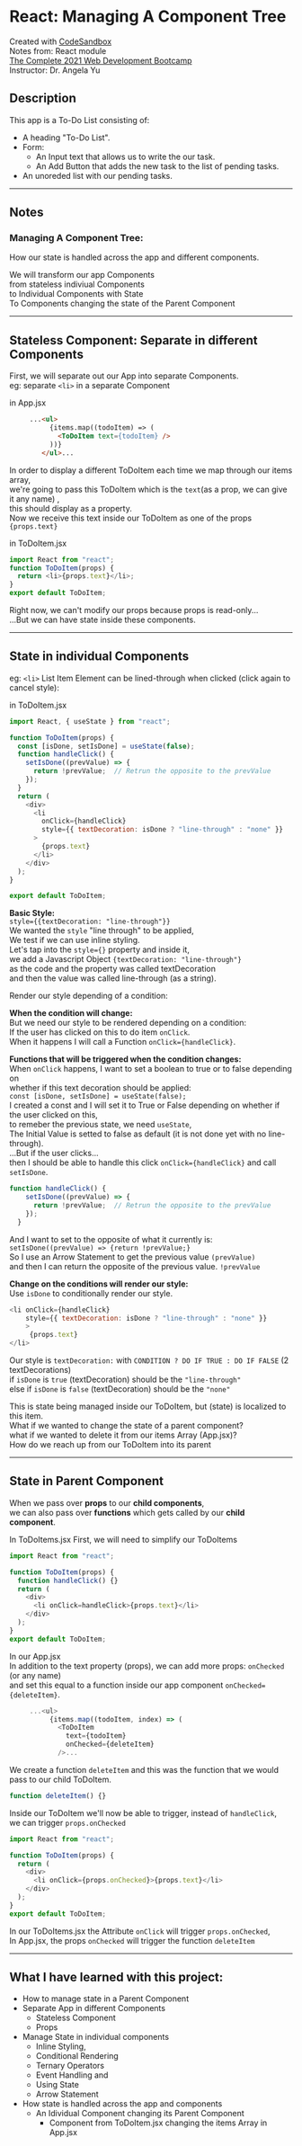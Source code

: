 # React: Managing A Component Tree
Created with [CodeSandbox](https://codesandbox.io/)  
Notes from: React module  
[The Complete 2021 Web Development Bootcamp](https://www.udemy.com/course/the-complete-web-development-bootcamp/)  
Instructor: Dr. Angela Yu 


## Description
This app is a To-Do List consisting of:
* A heading "To-Do List".
* Form:
  * An Input text that allows us to write the our task.
  * An Add Button that adds the new task to the list of pending tasks.
* An unoreded list with our pending tasks.

---
## Notes 

### Managing A Component Tree:
How our state is handled across the app and different components.      

We will transform our app Components     
from stateless indiviual Components    
to Individual Components with State    
To Components changing the state of the Parent Component      

---
## Stateless Component: Separate in different Components

First, we will separate out our App into separate Components.     
eg: separate ```<li>``` in a separate Component

 in App.jsx
```html
     ...<ul>
          {items.map((todoItem) => (
            <ToDoItem text={todoItem} />
          ))}
        </ul>...
```
In order to display a different ToDoItem each time we map through our items array,       
we're going to pass this ToDoItem which is the ```text```(as a prop, we can give it any name) ,      
this should display as a property.      
Now we receive this text inside our ToDoItem as one of the props ```{props.text}```    

in ToDoItem.jsx
```javascript
import React from "react";
function ToDoItem(props) {
  return <li>{props.text}</li>;
}
export default ToDoItem;
```

Right now, we can't modify our props because props is read-only...    
...But we can have state inside these components.

---
## State in individual Components

eg: ```<li>```  List Item Element can be lined-through when clicked (click again to cancel style): 

in ToDoItem.jsx 
```javascript
import React, { useState } from "react";

function ToDoItem(props) {
  const [isDone, setIsDone] = useState(false);
  function handleClick() {
    setIsDone((prevValue) => {
      return !prevValue;  // Retrun the opposite to the prevValue
    });
  }
  return (
    <div>
      <li
        onClick={handleClick}
        style={{ textDecoration: isDone ? "line-through" : "none" }}
      >
        {props.text}
      </li>
    </div>
  );
}

export default ToDoItem;
```
**Basic Style:**       
```style={{textDecoration: "line-through"}}```      
We wanted the ```style``` "line through" to be applied,     
We test if we can use inline styling.      
Let's tap into the ```style={}``` property and inside it,     
we add a Javascript Object ```{textDecoration: "line-through"}```     
as the code and the property was called textDecoration      
and then the value was called line-through (as a string).     

Render our style depending of a condition:     

**When the condition will change:**     
But we need our style to be rendered depending on a condition:    
If the user has clicked on this to do item ```onClick```.     
When it happens I will call a Function ```onClick={handleClick}```.     

**Functions that will be triggered when the condition changes:**     
When ```onClick``` happens, I want to set a boolean to true or to false depending on      
whether if this text decoration should be applied:      
```const [isDone, setIsDone] = useState(false);```       
I created a const and I will set it to True or False depending on whether if the user clicked on this,    
to remeber the previous state, we need ```useState```,       
The Initial Value is setted to false as default (it is not done yet with no line-through).    
...But  if the user clicks...         
then I should be able to handle this click ```onClick={handleClick}``` and call ```setIsDone```.
```javascript
function handleClick() {
    setIsDone((prevValue) => {
      return !prevValue;  // Retrun the opposite to the prevValue
    });
  }
```
And I want to set to the opposite of what it currently is:       
```setIsDone((prevValue) => {return !prevValue;}```          
So I use an Arrow Statement to get the previous value ```(prevValue)```      
and then I can return the opposite of the previous value. ```!prevValue```       

**Change on the conditions will render our style:**    
Use ```isDone``` to conditionally render our style.
```javascript
<li onClick={handleClick} 
    style={{ textDecoration: isDone ? "line-through" : "none" }}
    >
     {props.text}
</li>
```
Our style is ```textDecoration:``` with  ```CONDITION ? DO IF TRUE : DO IF FALSE``` (2 textDecorations)      
if ```isDone``` is ```true``` (textDecoration) should be the ```"line-through"```        
else if ```isDone``` is ```false``` (textDecoration) should be the ```"none"```      

This is state being managed inside our ToDoItem, but (state) is localized to this item.      
What if we wanted to change the state of a parent component?      
what if we wanted to delete it from our items Array (App.jsx)?     
How do we reach up from our ToDoItem into its parent     

---
## State in Parent Component

When we pass over **props** to our **child components**,       
we can also pass over **functions** which gets called by our **child component**.

In ToDoItems.jsx
First, we will need to simplify our ToDoItems 
```javascript
import React from "react";

function ToDoItem(props) {
  function handleClick() {}
  return (
    <div>
      <li onClick=handleClick>{props.text}</li> 
    </div>
  );
}
export default ToDoItem;
```

In our App.jsx     
In addition to the text property (props), we can add more props: ```onChecked``` (or any name)     
and set this equal to a function inside our app component ```onChecked={deleteItem}```.     
```javascript
     ...<ul>
          {items.map((todoItem, index) => (
            <ToDoItem
              text={todoItem}
              onChecked={deleteItem}
            />...
```
We create a function ```deleteItem``` and this was the function that we would pass to our child ToDoItem.
```javascript
function deleteItem() {}
```
Inside our ToDoItem we'll now be able to trigger, instead of ```handleClick```,      
we can trigger ```props.onChecked```
```javascript
import React from "react";

function ToDoItem(props) {
  return (
    <div>
      <li onClick={props.onChecked}>{props.text}</li> 
    </div>
  );
}
export default ToDoItem;
```
In our ToDoItems.jsx the Attribute ```onClick``` will trigger ```props.onChecked```,       
In App.jsx, the props ```onChecked``` will trigger the function ```deleteItem```





---
## What I have learned with this project:

* How to manage state in a Parent Component  
* Separate App in different Components
  * Stateless Component
  * Props
* Manage State in individual components
  *  Inline Styling, 
  *  Conditional Rendering
  *  Ternary Operators 
  *  Event Handling and 
  *  Using State
  *  Arrow Statement
* How state is handled across the app and components
  *  An Idividual Component  changing its Parent Component
     *  Component from ToDoItem.jsx changing the items Array in App.jsx
